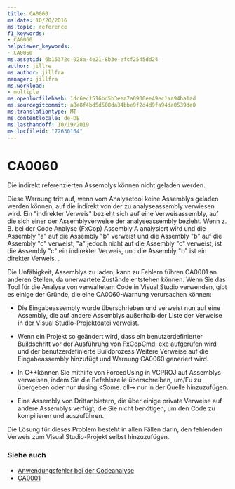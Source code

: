 ```yaml
---
title: CA0060
ms.date: 10/20/2016
ms.topic: reference
f1_keywords:
- CA0060
helpviewer_keywords:
- CA0060
ms.assetid: 6b15372c-028a-4e21-8b3e-efcf2545dd24
author: jillre
ms.author: jillfra
manager: jillfra
ms.workload:
- multiple
ms.openlocfilehash: 1dc6ec1516bd5b3eea7a0900ee49ec1aa94ba1ad
ms.sourcegitcommit: a8e8f4bd5d508da34bbe9f2d4d9fa94da0539de0
ms.translationtype: MT
ms.contentlocale: de-DE
ms.lasthandoff: 10/19/2019
ms.locfileid: "72630164"
---
```

# <a name="ca0060"></a>CA0060

Die indirekt referenzierten Assemblys können nicht geladen werden.

Diese Warnung tritt auf, wenn vom Analysetool keine Assemblys geladen werden können, auf die indirekt von der zu analyseassembly verwiesen wird. Ein "indirekter Verweis" bezieht sich auf eine Verweisassembly, auf die sich einer der Assemblyverweise der analyseassembly bezieht. Wenn z. B. bei der Code Analyse (FxCop) Assembly A analysiert wird und die Assembly "a" auf die Assembly "b" verweist und die Assembly "b" auf die Assembly "c" verweist, "a" jedoch nicht auf die Assembly "c" verweist, ist die Assembly "c" ein indirekter Verweis, und die Assembly "b" ist ein direkter Verweis. .

Die Unfähigkeit, Assemblys zu laden, kann zu Fehlern führen CA0001 an anderen Stellen, da unerwartete Zustände entstehen können. Wenn Sie das Tool für die Analyse von verwaltetem Code in Visual Studio verwenden, gibt es einige der Gründe, die eine CA0060-Warnung verursachen können:

- Die Eingabeassembly wurde überschrieben und verweist nun auf eine Assembly, die auf andere Assemblys außerhalb der Liste der Verweise in der Visual Studio-Projektdatei verweist.

- Wenn ein Projekt so geändert wird, dass ein benutzerdefinierter Buildschritt vor der Ausführung von FxCopCmd. exe aufgerufen wird und der benutzerdefinierte Buildprozess Weitere Verweise auf die Eingabeassembly hinzufügt und Warnung CA0060 generiert wird.

- In C++können Sie mithilfe von ForcedUsing in VCPROJ auf Assemblys verweisen, indem Sie die Befehlszeile überschreiben, um/Fu zu übergeben oder nur #using \<Some. dll-> nur in der Quelle hinzuzufügen.

- Eine Assembly von Drittanbietern, die über einige private Verweise auf andere Assemblys verfügt, die Sie nicht benötigen, um den Code zu kompilieren und auszuführen.

Die Lösung für dieses Problem besteht in allen Fällen darin, den fehlenden Verweis zum Visual Studio-Projekt selbst hinzuzufügen.

### <a name="see-also"></a>Siehe auch

- [Anwendungsfehler bei der Codeanalyse](../code-quality/code-analysis-application-errors.md)
- [CA0001](ca0001.md)
